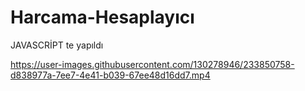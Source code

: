 # Harcama-Hesaplayıcı 
JAVASCRİPT te yapıldı


https://user-images.githubusercontent.com/130278946/233850758-d838977a-7ee7-4e41-b039-67ee48d16dd7.mp4

